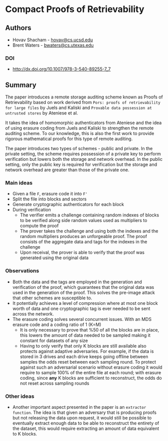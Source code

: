 # Compact Proofs of Retrievability

## Authors

- Hovav Shacham - hovav@cs.ucsd.edu
- Brent Waters - bwaters@cs.utexas.edu

### DOI

- http://dx.doi.org/10.1007/978-3-540-89255-7_7

## Summary

The paper introduces a remote storage auditing scheme known as Proofs of Retrievability based on work derived from `Pors: proofs of retrievability for large files` by Juels and Kaliski and `Provable data possession at untrusted stores` by Ateniese et al.

It takes the idea of homomorphic authenticators from Ateniese and the idea of using erasure coding from Juels and Kaliski to strengthen the remote auditing scheme. To our knowledge, this is also the first work to provide rigorous mathematical proofs for this type of remote auditing.

The paper introduces two types of schemes - public and private. In the private setting, the scheme requires possession of a private key to perform verification but lowers both the storage and network overhead. In the public setting, only the public key is required for verification but the storage and network overhead are greater than those of the private one.

### Main ideas

- Given a file `F`, erasure code it into `F'`
- Split the file into blocks and sectors
- Generate cryptographic authenticators for each block
- During verification
  - The verifier emits a challenge containing random indexes of blocks to be verified along side random values used as multipliers to compute the proof
  - The prover takes the challenge and using both the indexes and the random multipliers produces an unforgeable proof. The proof consists of the aggregate data and tags for the indexes in the challenge
  - Upon receival, the prover is able to verify that the proof was generated using the original data

### Observations

- Both the data and the tags are employed in the generation and verification of the proof, which guarantees that the original data was used in the generation of the proof. This solves the pre-image attack that other schemes are susceptible to.
- It potentially achieves a level of compression where at most one block worth of data and one cryptographic tag is ever needed to be sent across the network.
- The erasure coding solves several concurrent issues. With an MDS erasure code and a coding ratio of 1 (K=M)
  - It is only necessary to prove that %50 of all the blocks are in place, this lowers the amount of data needed to be sampled making it constant for datasets of any size
  - Having to only verify that only K blocks are still available also protects against adaptive adversaries. For example, if the data is stored in 3 drives and each drive keeps going offline between samples the odds reset between each sampling round. To protect against such an adversarial scenario without erasure coding it would require to sample 100% of the entire file at each round; with erasure coding, since **any** K blocks are sufficient to reconstruct, the odds do not reset across sampling rounds

### Other ideas

- Another important aspect presented in the paper is an `extractor function`. The idea is that given an adversary that is producing proofs but not releasing the data upon request, it would still be possible to eventually extract enough data to be able to reconstruct the entirety of the dataset, this would require extracting an amount of data equivalent to K blocks.

